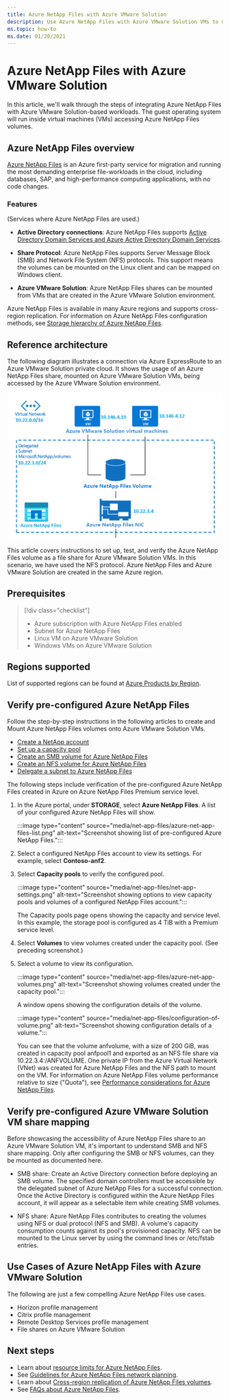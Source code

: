 ```yaml
---
title: Azure NetApp Files with Azure VMware Solution
description: Use Azure NetApp Files with Azure VMware Solution VMs to migrate and sync data across on-premises servers, Azure VMware Solution VMs, and cloud infrastructures. 
ms.topic: how-to
ms.date: 01/20/2021
---
```


# Azure NetApp Files with Azure VMware Solution

In this article, we'll walk through the steps of integrating Azure NetApp Files with Azure VMware Solution-based workloads. The guest operating system will run inside virtual machines (VMs) accessing Azure NetApp Files volumes. 

## Azure NetApp Files overview

[Azure NetApp Files](../azure-netapp-files/azure-netapp-files-introduction.md) is an Azure first-party service for migration and running the most demanding enterprise file-workloads in the cloud, including databases, SAP, and high-performance computing applications, with no code changes.

### Features
(Services where Azure NetApp Files are used.)

- **Active Directory connections**: Azure NetApp Files supports [Active Directory Domain Services and Azure Active Directory Domain Services](../azure-netapp-files/azure-netapp-files-create-volumes-smb.md#decide-which-domain-services-to-use).

- **Share Protocol**: Azure NetApp Files supports Server Message Block (SMB) and Network File System (NFS) protocols. This support means the volumes can be mounted on the Linux client and can be mapped on Windows client.

- **Azure VMware Solution**: Azure NetApp Files shares can be mounted from VMs that are created in the Azure VMware Solution environment.

Azure NetApp Files is available in many Azure regions and supports cross-region replication. For information on Azure NetApp Files configuration methods, see [Storage hierarchy of Azure NetApp Files](../azure-netapp-files/azure-netapp-files-understand-storage-hierarchy.md).

## Reference architecture

The following diagram illustrates a connection via Azure ExpressRoute to an Azure VMware Solution private cloud. It shows the usage of an Azure NetApp Files share, mounted on  Azure VMware Solution VMs, being accessed by the Azure VMware Solution environment.

![Diagram showing NetApp Files for Azure VMware Solution architecture.](media/net-app-files/net-app-files-topology.png)

This article covers instructions to set up, test, and verify the Azure NetApp Files volume as a file share for Azure VMware Solution VMs. In this scenario, we have used the NFS protocol. Azure NetApp Files and Azure VMware Solution are created in the same Azure region.

## Prerequisites 

> [!div class="checklist"]
> * Azure subscription with Azure NetApp Files enabled
> * Subnet for Azure NetApp Files
> * Linux VM on Azure VMware Solution
> * Windows VMs on Azure VMware Solution

## Regions supported

List of supported regions can be found at [Azure Products by Region](https://azure.microsoft.com/global-infrastructure/services/?products=netapp,azure-vmware&regions=all).

## Verify pre-configured Azure NetApp Files 

Follow the step-by-step instructions in the following articles to create and Mount Azure NetApp Files volumes onto Azure VMware Solution VMs.

- [Create a NetApp account](../azure-netapp-files/azure-netapp-files-create-netapp-account.md)
- [Set up a capacity pool](../azure-netapp-files/azure-netapp-files-set-up-capacity-pool.md)
- [Create an SMB volume for Azure NetApp Files](../azure-netapp-files/azure-netapp-files-create-volumes-smb.md)
- [Create an NFS volume for Azure NetApp Files](../azure-netapp-files/azure-netapp-files-create-volumes.md)
- [Delegate a subnet to Azure NetApp Files](../azure-netapp-files/azure-netapp-files-delegate-subnet.md)

The following steps include verification of the pre-configured Azure NetApp Files created in Azure on Azure NetApp Files Premium service level.

1. In the Azure portal, under **STORAGE**, select **Azure NetApp Files**. A list of your configured Azure NetApp Files will show. 

    :::image type="content" source="media/net-app-files/azure-net-app-files-list.png" alt-text="Screenshot showing list of pre-configured Azure NetApp Files."::: 

2. Select a configured NetApp Files account to view its settings. For example, select **Contoso-anf2**. 

3. Select **Capacity pools** to verify the configured pool. 

    :::image type="content" source="media/net-app-files/net-app-settings.png" alt-text="Screenshot showing options to view capacity pools and volumes of a configured NetApp Files account.":::

    The Capacity pools page opens showing the capacity and service level. In this example, the storage pool is configured as 4 TiB with a Premium service level.

4. Select **Volumes** to view volumes created under the capacity pool. (See preceding screenshot.)

5. Select a volume to view its configuration.  

    :::image type="content" source="media/net-app-files/azure-net-app-volumes.png" alt-text="Screenshot showing volumes created under the capacity pool.":::

    A window opens showing the configuration details of the volume.

    :::image type="content" source="media/net-app-files/configuration-of-volume.png" alt-text="Screenshot showing configuration details of a volume.":::

    You can see that the volume anfvolume, with a size of 200 GiB, was created in capacity pool anfpool1 and exported as an NFS file share via 10.22.3.4:/ANFVOLUME. One private IP from the Azure Virtual Network (VNet) was created for Azure NetApp Files and the NFS path to mount on the VM. For information on Azure NetApp Files volume performance relative to size ("Quota"), see [Performance considerations for Azure NetApp Files](../azure-netapp-files/azure-netapp-files-performance-considerations.md). 

## Verify pre-configured Azure VMware Solution VM share mapping

Before showcasing the accessibility of Azure NetApp Files share to an Azure VMware Solution VM, it's important to understand SMB and NFS share mapping. Only after configuring the SMB or NFS volumes, can they be mounted as documented here.

- SMB share: Create an Active Directory connection before deploying an SMB volume. The specified domain controllers must be accessible by the delegated subnet of Azure NetApp Files for a successful connection. Once the Active Directory is configured within the Azure NetApp Files account, it will appear as a selectable item while creating SMB volumes.

- NFS share: Azure NetApp Files contributes to creating the volumes using NFS or dual protocol (NFS and SMB). A volume's capacity consumption counts against its pool's provisioned capacity. NFS can be mounted to the Linux server by using the command lines or /etc/fstab entries.

## Use Cases of Azure NetApp Files with Azure VMware Solution

The following are just a few compelling Azure NetApp Files use cases. 
- Horizon profile management
- Citrix profile management
- Remote Desktop Services profile management
- File shares on Azure VMware Solution

## Next steps
- Learn about [resource limits for Azure NetApp Files](../azure-netapp-files/azure-netapp-files-resource-limits.md#resource-limits).
- See [Guidelines for Azure NetApp Files network planning](../azure-netapp-files/azure-netapp-files-network-topologies.md).
- Learn about [Cross-region replication of Azure NetApp Files volumes](../azure-netapp-files/cross-region-replication-introduction.md). 
- See [FAQs about Azure NetApp Files](../azure-netapp-files/azure-netapp-files-faqs.md).

